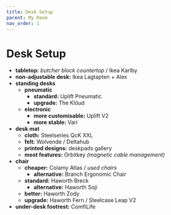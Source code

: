 ```yaml
---
title: Desk Setup
parent: My Room
nav_order: 1
---
```

# Desk Setup

- **tabletop:** *butcher block countertop* / Ikea Karlby
- **non-adjustable desk:** Ikea Lagtapten + Alex
- **standing desks** 
	- **pneumatic** 
		- **standard:** Uplift Pneumatic
		- **upgrade:** The Klöud
	- **electronic** 
		- **more customisable:** Uplift V2
		- **more stable:** Vari
- **desk mat** 
	- **cloth:** Steelseries QcK XXL
	- **felt:** Wolvende / Deltahub
	- **printed designs:** deskpads gallery
	- **most features:** Orbitkey *(magnetic cable management)*
- **chair**
	- **cheaper:** Colamy Atlas / *used chairs*
		- **alternative:** Branch Ergonomic Chair
	- **standard:** Haworth Breck
		- **alternative:** Haworth Soji
	- **better:** Haworth Zody
	- **upgrade:** Haworth Fern / Steelcase Leap V2
- **under-desk footrest:** ComfiLife
